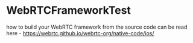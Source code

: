 # WebRTCFrameworkTest

how to build your WebRTC framework from the source code can be read here - https://webrtc.github.io/webrtc-org/native-code/ios/
